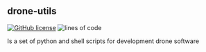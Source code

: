 ## drone-utils

[![GitHub license](https://img.shields.io/badge/license-MIT-blue.svg)](https://github.com/alploskov/drone-utils/blob/master/LICENSE)
![lines of code](https://tokei.rs/b1/github/alploskov/drone-utils)

Is a set of python and shell scripts for development drone software
